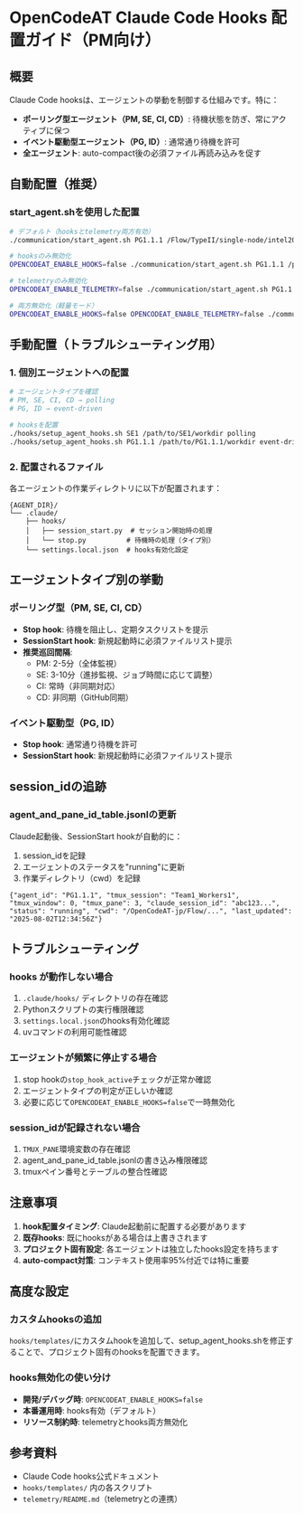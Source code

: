 # OpenCodeAT Claude Code Hooks 配置ガイド（PM向け）

## 概要
Claude Code hooksは、エージェントの挙動を制御する仕組みです。特に：
- **ポーリング型エージェント（PM, SE, CI, CD）**: 待機状態を防ぎ、常にアクティブに保つ
- **イベント駆動型エージェント（PG, ID）**: 通常通り待機を許可
- **全エージェント**: auto-compact後の必須ファイル再読み込みを促す

## 自動配置（推奨）

### start_agent.shを使用した配置
```bash
# デフォルト（hooksとtelemetry両方有効）
./communication/start_agent.sh PG1.1.1 /Flow/TypeII/single-node/intel2024/OpenMP

# hooksのみ無効化
OPENCODEAT_ENABLE_HOOKS=false ./communication/start_agent.sh PG1.1.1 /path/to/dir

# telemetryのみ無効化
OPENCODEAT_ENABLE_TELEMETRY=false ./communication/start_agent.sh PG1.1.1 /path/to/dir

# 両方無効化（軽量モード）
OPENCODEAT_ENABLE_HOOKS=false OPENCODEAT_ENABLE_TELEMETRY=false ./communication/start_agent.sh PG1.1.1 /path/to/dir
```

## 手動配置（トラブルシューティング用）

### 1. 個別エージェントへの配置
```bash
# エージェントタイプを確認
# PM, SE, CI, CD → polling
# PG, ID → event-driven

# hooksを配置
./hooks/setup_agent_hooks.sh SE1 /path/to/SE1/workdir polling
./hooks/setup_agent_hooks.sh PG1.1.1 /path/to/PG1.1.1/workdir event-driven
```

### 2. 配置されるファイル
各エージェントの作業ディレクトリに以下が配置されます：
```
{AGENT_DIR}/
└── .claude/
    ├── hooks/
    │   ├── session_start.py  # セッション開始時の処理
    │   └── stop.py          # 待機時の処理（タイプ別）
    └── settings.local.json  # hooks有効化設定
```

## エージェントタイプ別の挙動

### ポーリング型（PM, SE, CI, CD）
- **Stop hook**: 待機を阻止し、定期タスクリストを提示
- **SessionStart hook**: 新規起動時に必須ファイルリスト提示
- **推奨巡回間隔**:
  - PM: 2-5分（全体監視）
  - SE: 3-10分（進捗監視、ジョブ時間に応じて調整）
  - CI: 常時（非同期対応）
  - CD: 非同期（GitHub同期）

### イベント駆動型（PG, ID）
- **Stop hook**: 通常通り待機を許可
- **SessionStart hook**: 新規起動時に必須ファイルリスト提示

## session_idの追跡

### agent_and_pane_id_table.jsonlの更新
Claude起動後、SessionStart hookが自動的に：
1. session_idを記録
2. エージェントのステータスを"running"に更新
3. 作業ディレクトリ（cwd）を記録

```jsonl
{"agent_id": "PG1.1.1", "tmux_session": "Team1_Workers1", "tmux_window": 0, "tmux_pane": 3, "claude_session_id": "abc123...", "status": "running", "cwd": "/OpenCodeAT-jp/Flow/...", "last_updated": "2025-08-02T12:34:56Z"}
```

## トラブルシューティング

### hooks が動作しない場合
1. `.claude/hooks/` ディレクトリの存在確認
2. Pythonスクリプトの実行権限確認
3. `settings.local.json`のhooks有効化確認
4. uvコマンドの利用可能性確認

### エージェントが頻繁に停止する場合
1. stop hookの`stop_hook_active`チェックが正常か確認
2. エージェントタイプの判定が正しいか確認
3. 必要に応じて`OPENCODEAT_ENABLE_HOOKS=false`で一時無効化

### session_idが記録されない場合
1. `TMUX_PANE`環境変数の存在確認
2. agent_and_pane_id_table.jsonlの書き込み権限確認
3. tmuxペイン番号とテーブルの整合性確認

## 注意事項

1. **hook配置タイミング**: Claude起動前に配置する必要があります
2. **既存hooks**: 既にhooksがある場合は上書きされます
3. **プロジェクト固有設定**: 各エージェントは独立したhooks設定を持ちます
4. **auto-compact対策**: コンテキスト使用率95%付近では特に重要

## 高度な設定

### カスタムhooksの追加
`hooks/templates/`にカスタムhookを追加して、setup_agent_hooks.shを修正することで、プロジェクト固有のhooksを配置できます。

### hooks無効化の使い分け
- **開発/デバッグ時**: `OPENCODEAT_ENABLE_HOOKS=false`
- **本番運用時**: hooks有効（デフォルト）
- **リソース制約時**: telemetryとhooks両方無効化

## 参考資料
- Claude Code hooks公式ドキュメント
- `hooks/templates/` 内の各スクリプト
- `telemetry/README.md`（telemetryとの連携）